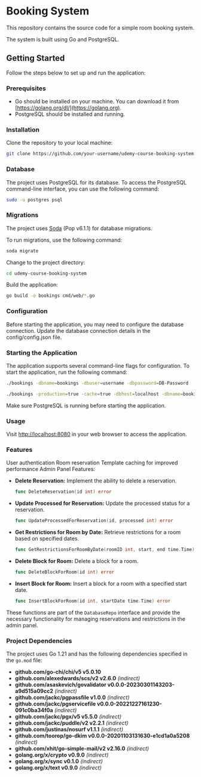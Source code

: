 # Booking System

This repository contains the source code for a simple room booking system.
<p>The system is built using Go and PostgreSQL.</p>

## Getting Started

Follow the steps below to set up and run the application:

### Prerequisites

- Go should be installed on your machine. You can download it from [https://golang.org/dl/](https://golang.org).
- PostgreSQL should be installed and running.

### Installation

Clone the repository to your local machine:

```bash
git clone https://github.com/your-username/udemy-course-booking-system.git
```

### Database

The project uses PostgreSQL for its database. To access the PostgreSQL command-line interface, you can use the following command:

```bash
sudo -u postgres psql
```

### Migrations

The project uses [Soda](https://github.com/gobuffalo/pop) (Pop v6.1.1) for database migrations.

To run migrations, use the following command:

```bash
soda migrate
```

Change to the project directory:
```bash
cd udemy-course-booking-system
```

Build the application:
```bash
go build -o bookings cmd/web/*.go
```

### Configuration
Before starting the application, you may need to configure the database connection. Update the database connection details in the config/config.json file.

### Starting the Application
The application supports several command-line flags for configuration.
To start the application, run the following command:
```bash
./bookings -dbname=bookings -dbuser=username -dbpassword=DB-Password
```
```bash
./bookings -production=true -cache=true -dbhost=localhost -dbname=bookings -dbuser=username -dbpassword=password -dbport=5432 -dbssl=disable
```
Make sure PostgreSQL is running before starting the application.

### Usage

Visit [http://localhost:8080](http://localhost:8080) in your web browser to access the application.


### Features

User authentication
Room reservation
Template caching for improved performance
Admin Panel Features:

- **Delete Reservation:** Implement the ability to delete a reservation.
    ```go
    func DeleteReservation(id int) error
    ```

- **Update Processed for Reservation:** Update the processed status for a reservation.
    ```go
    func UpdateProcessedForReservation(id, processed int) error
    ```

- **Get Restrictions for Room by Date:** Retrieve restrictions for a room based on specified dates.
    ```go
    func GetRestrictionsForRoomByDate(roomID int, start, end time.Time) ([]models.RoomRestriction, error)
    ```

- **Delete Block for Room:** Delete a block for a room.
    ```go
    func DeleteBlockForRoom(id int) error
    ```

- **Insert Block for Room:** Insert a block for a room with a specified start date.
    ```go
    func InsertBlockForRoom(id int, startDate time.Time) error
    ```

These functions are part of the `DatabaseRepo` interface and provide the necessary functionality for managing reservations and restrictions in the admin panel.

### Project Dependencies

The project uses Go 1.21 and has the following dependencies specified in the `go.mod` file:

- **github.com/go-chi/chi/v5 v5.0.10**
- **github.com/alexedwards/scs/v2 v2.6.0** *(indirect)*
- **github.com/asaskevich/govalidator v0.0.0-20230301143203-a9d515a09cc2** *(indirect)*
- **github.com/jackc/pgpassfile v1.0.0** *(indirect)*
- **github.com/jackc/pgservicefile v0.0.0-20221227161230-091c0ba34f0a** *(indirect)*
- **github.com/jackc/pgx/v5 v5.5.0** *(indirect)*
- **github.com/jackc/puddle/v2 v2.2.1** *(indirect)*
- **github.com/justinas/nosurf v1.1.1** *(indirect)*
- **github.com/toorop/go-dkim v0.0.0-20201103131630-e1cd1a0a5208** *(indirect)*
- **github.com/xhit/go-simple-mail/v2 v2.16.0** *(indirect)*
- **golang.org/x/crypto v0.9.0** *(indirect)*
- **golang.org/x/sync v0.1.0** *(indirect)*
- **golang.org/x/text v0.9.0** *(indirect)*



